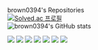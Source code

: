 brown0394's Repositories<br>
[![Solved.ac
프로필](http://mazassumnida.wtf/api/v2/generate_badge?boj=zzzxc123)](https://solved.ac/zzzxc123)   
<br>
![brown0394's GitHub stats](https://github-readme-stats.vercel.app/api?username=brown0394&show_icons=true&theme=radical)
<br>

<p>
  <img src="https://img.shields.io/badge/C-%23A8B9CC?logo=C&logoColor=white">
  <img src="https://img.shields.io/badge/C%2B%2B-cplusplus?logo=C%2B%2B">
  <img src="https://img.shields.io/badge/PYTHON-%23F09820?logo=python">
  <img src="https://img.shields.io/badge/JAVA-%23FF160B?logo=java"> 
  <img src="https://img.shields.io/badge/LINUX-%23557C94?logo=linux"> 
  <img src="https://img.shields.io/badge/MYSQL-%234169E1?logo=mysql&logoColor=white">
  <img src="https://img.shields.io/badge/UNREAL%20ENGINE-%230E1128?logo=unrealengine">
</p>
